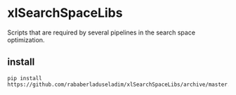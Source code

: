# xlSearchSpaceLibs
Scripts that are required by several pipelines in the search space optimization.

## install
```
pip install https://github.com/rababerladuseladim/xlSearchSpaceLibs/archive/master.zip
```
